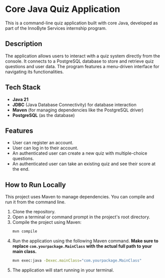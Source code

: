 # Core Java Quiz Application

This is a command-line quiz application built with core Java, developed as part of the InnoByte Services internship program.

## Description

The application allows users to interact with a quiz system directly from the console. It connects to a PostgreSQL database to store and retrieve quiz questions and user data. The program features a menu-driven interface for navigating its functionalities.

## Tech Stack

- **Java 21**
- **JDBC** (Java Database Connectivity) for database interaction
- **Maven** (for managing dependencies like the PostgreSQL driver)
- **PostgreSQL** (as the database)

## Features

- User can register an account.
- User can log in to their account.
- An authenticated user can create a new quiz with multiple-choice questions.
- An authenticated user can take an existing quiz and see their score at the end.

## How to Run Locally

This project uses Maven to manage dependencies. You can compile and run it from the command line.

1.  Clone the repository.
2.  Open a terminal or command prompt in the project's root directory.
3.  Compile the project using Maven:
    ```bash
    mvn compile
    ```
4.  Run the application using the following Maven command. **Make sure to replace `com.yourpackage.MainClass` with the actual full path to your main class.**
    ```bash
    mvn exec:java -Dexec.mainClass="com.yourpackage.MainClass"
    ```
5.  The application will start running in your terminal.
